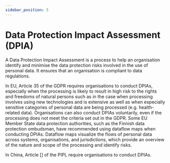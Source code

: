 ```yaml
---
sidebar_position: 5
---
```


# Data Protection Impact Assessment (DPIA) 
A Data Protection Impact Assessment is a process to help an organisation identify and minimise the data protection risks involved in the use of personal data. It ensures that an organisation is compliant to data regulations.

In EU, Article 35 of the GDPR requires organisations to conduct DPIAs, especially when the processing is likely to result in high risk to the rights and freedoms of natural persons such as in the case when processing involves using new technologies and is extensive as well as when especially sensitive categories of personal data are being processed (e.g. health-related data). Organisations can also conduct DPIAs voluntarily, even if the processing does not meet the criteria set out in the GDPR. Some EU Member State data protection authorities, such as the Finnish data protection ombudsman, have recommended using dataflow maps when conducting DPIAs. Dataflow maps visualize the flows of personal data across systems, organisations, and jurisdictions, which provide an overview of the nature and scope of the processing and identify risks.

In China, Article [] of the PIPL require organisations to conduct DPIAs.
